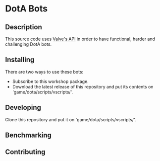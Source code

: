# DotA Bots 

## Description
This source code uses [Valve's API](https://developer.valvesoftware.com/wiki/Dota_Bot_Scripting)
in order to have functional, harder and challenging DotA bots.

## Installing
There are two ways to use these bots:
- Subscribe to this workshop package. 
- Download the latest release of this repository and put its contents on 'game/dota/scripts/vscripts/'.


## Developing
Clone this repository and put it on 'game/dota/scripts/vscripts/'.


## Benchmarking



## Contributing

